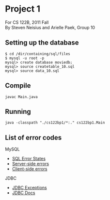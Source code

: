 Project 1
=========

For CS 122B, 2011 Fall  
By Steven Neisius and Arielle Paek, Group 10

Setting up the database
-----------------------

    $ cd /dir/containing/sql/files
    $ mysql -u root -p
    mysql> create database moviedb;
    mysql> source createtable_10.sql
    mysql> source data_10.sql

Compile
-------

    javac Main.java

Running
-------

    java -classpath "./cs122bp1/*:." cs122bp1.Main

List of error codes
-------------------

MySQL

- [SQL Error States]("http://dev.mysql.com/doc/refman/5.0/en/connector-j-reference-error-sqlstates.html")
- [Server-side errors]("http://dev.mysql.com/doc/refman/5.5/en/error-messages-server.html")
- [Client-side errors]("http://dev.mysql.com/doc/refman/5.5/en/error-messages-client.html")

JDBC

- [JDBC Exceptions]("http://www.java2s.com/Open-Source/Java-Document/Database-JDBC-Connection-Pool/mysql/com.mysql.jdbc.exceptions.jdbc4.htm")
- [JDBC Docs]("http://www.java2s.com/Open-Source/Java-Document/Database-JDBC-Connection-Pool/mysql/com.mysql.jdbc.htm")
